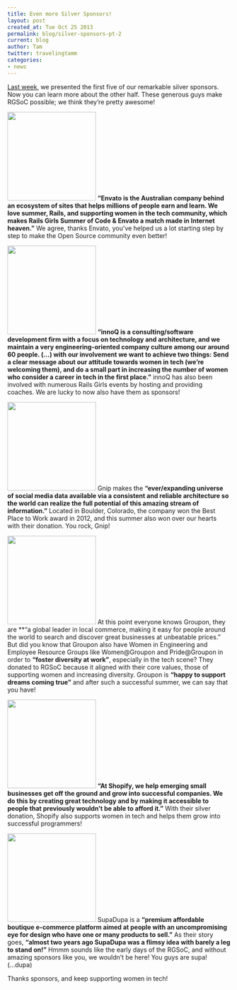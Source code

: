 ```yaml
---
title: Even more Silver Sponsors!
layout: post
created_at: Tue Oct 25 2013
permalink: blog/silver-sponsors-pt-2
current: blog
author: Tam
twitter: travelingtamm
categories:
- news
---
```

[Last week,](http://railsgirlssummerofcode.org/blog/silver-sponsors-pt-1/) we presented the first five of our remarkable silver sponsors. Now you can learn more about the other half. These generous guys make RGSoC possible; we think they’re pretty awesome!

<a href="http://www.envato.com/"><img src="https://f.cloud.github.com/assets/1711357/1408492/b4a7df24-3d82-11e3-9ad7-91436b528217.png" width="200"></a>
**“Envato is the Australian company behind an ecosystem of sites that helps millions of people earn and learn. We love summer, Rails, and supporting women in the tech community, which makes Rails Girls Summer of Code & Envato a match made in Internet heaven.”** We agree, thanks Envato, you've helped us a lot starting step by step to make the Open Source community even better!

<a href="http://www.innoq.com/de"><img src="https://f.cloud.github.com/assets/1711357/1408508/01e7d0e6-3d83-11e3-9e06-e2d9b73912a6.png" width="200"></a>
**“innoQ is a consulting/software development firm with a focus on technology and architecture, and we maintain a very engineering-oriented company culture among our around 60 people. (...) with our involvement we want to achieve two things: Send a clear message about our attitude towards women in tech (we’re welcoming them), and do a small part in increasing the number of women who consider a career in tech in the first place.”** innoQ has also been involved with numerous Rails Girls events by hosting and providing coaches. We are lucky to now also have them as sponsors!

<a href="http://gnip.com/"><img src="https://f.cloud.github.com/assets/1711357/1408518/190451be-3d83-11e3-8b99-573eb9fd26b6.png" width="200"></a>
Gnip makes the **“ever/expanding universe of social media data available via a consistent and reliable architecture so the world can realize the full potential of this amazing stream of information.”** Located in Boulder, Colorado, the company won the Best Place to Work award in 2012, and this summer also won over our hearts with their donation. You rock, Gnip!

<a href="http://www.groupon.com/"><img src="https://f.cloud.github.com/assets/1711357/1408521/3793a1ca-3d83-11e3-9642-bd5352cb891f.png" width="200"></a>
At this point everyone knows Groupon, they are **“a global leader in local commerce, making it easy for people around the world to search and discover great businesses at unbeatable prices.” But did you know that Groupon also have Women in Engineering and Employee Resource Groups like Women@Groupon and Pride@Groupon in order to **“foster diversity at work”**, especially in the tech scene? They donated to RGSoC because it aligned with their core values, those of supporting women and increasing diversity. Groupon is **“happy to support dreams coming true”** and after such a successful summer, we can say that you have!

<a href="http://www.shopify.com/"><img src="https://f.cloud.github.com/assets/1711357/1408529/4a71ded8-3d83-11e3-9289-e267cddc3536.png" width="200"></a>
**“At Shopify, we help emerging small businesses get off the ground and grow into successful companies. We do this by creating great technology and by making it accessible to people that previously wouldn’t be able to afford it.”** With their silver donation, Shopify also supports women in tech and helps them grow into successful programmers! 

<a href="http://supadupa.me/)"><img src="https://f.cloud.github.com/assets/1711357/1408535/5da7416e-3d83-11e3-8366-fae29e14c5d8.png" width="200"></a>
SupaDupa is a **“premium affordable boutique e-commerce platform aimed at people with an uncompromising eye for design who have one or many products to sell.”** As their story goes, **“almost two years ago SupaDupa was a flimsy idea with barely a leg to stand on!”** Hmmm sounds like the early days of the RGSoC, and without amazing sponsors like you, we wouldn’t be here! You guys are supa!(...dupa)

Thanks sponsors, and keep supporting women in tech!